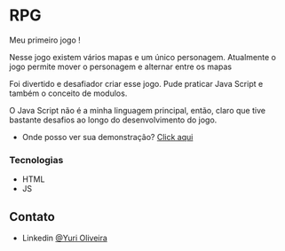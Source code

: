 # RPG

Meu primeiro jogo !

Nesse jogo existem vários mapas e um único personagem. Atualmente o jogo permite mover o personagem e alternar entre os mapas

Foi divertido e desafiador criar esse jogo. Pude praticar Java Script e também o conceito de modulos.

O Java Script não é a minha linguagem principal, então, claro que tive bastante desafios ao longo do desenvolvimento do jogo.

- Onde posso ver sua demonstração? [Click aqui](https://yurisalesdeoliveira.github.io/RPG/)

### Tecnologias

- HTML
- JS

## Contato

- Linkedin [@Yuri Oliveira](https://www.linkedin.com/in/yuri-oliveira-0703801a2/)

